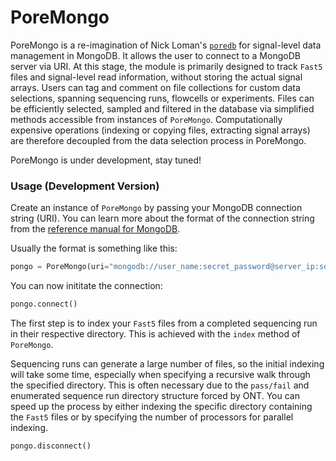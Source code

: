 # PoreMongo

PoreMongo is a re-imagination of Nick Loman's [`poredb`](https://github.com/nickloman/poredb) for signal-level data management in MongoDB. It allows the user to connect to a MongoDB server via URI. At this stage, the module is primarily designed to track `Fast5` files and signal-level read information, without storing the actual signal arrays. Users can tag and comment on file collections for custom data selections, spanning sequencing runs, flowcells or experiments. Files can be efficiently selected, sampled and filtered in the database via simplified methods accessible from instances of `PoreMongo`. Computationally expensive operations (indexing or copying files, extracting signal arrays) are therefore decoupled from the data selection process in PoreMongo.

PoreMongo is under development, stay tuned!

### Usage (Development Version)

Create an instance of `PoreMongo` by passing your MongoDB connection string (URI). You can learn more about the format of the connection string from the [reference manual for MongoDB](https://docs.mongodb.com/manual/reference/connection-string/).

Usually the format is something like this:

```python
pongo = PoreMongo(uri="mongodb://user_name:secret_password@server_ip:server_port/database_name")
```
You can now inititate the connection:

```python
pongo.connect()
```

The first step is to index your `Fast5` files from a completed sequencing run in their respective directory. This is achieved with the `index` method of `PoreMongo`.

Sequencing runs can generate a large number of files, so the initial indexing will take some time, especially when specifying a recursive walk through the specified directory. This is often necessary due to the `pass/fail` and enumerated sequence run directory structure forced by ONT. You can speed up the process by either indexing the specific directory containing the `Fast5` files or by specifying the number of processors for parallel indexing.

```python
pongo.disconnect()
```
